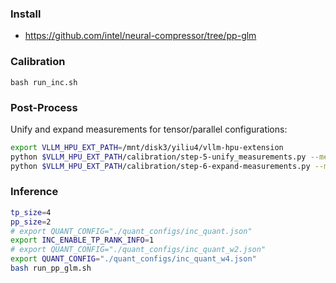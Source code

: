 ### Install

- https://github.com/intel/neural-compressor/tree/pp-glm

### Calibration
```
bash run_inc.sh 
```

### Post-Process
Unify and expand measurements for tensor/parallel configurations:
```bash
export VLLM_HPU_EXT_PATH=/mnt/disk3/yiliu4/vllm-hpu-extension
python $VLLM_HPU_EXT_PATH/calibration/step-5-unify_measurements.py --measurements ./air-calibs/w8-tp8  --rank 1 --out ./air-calibs/w1-tp1 --use_expert_paral --skip_unify_scales
python $VLLM_HPU_EXT_PATH/calibration/step-6-expand-measurements.py --measurements ./air-calibs/w1-tp1 --out  ./air-calibs/w1-tp1-expand-w4-tp4 --target_world_size 4
```

### Inference

```bash
tp_size=4
pp_size=2
# export QUANT_CONFIG="./quant_configs/inc_quant.json"
export INC_ENABLE_TP_RANK_INFO=1
# export QUANT_CONFIG="./quant_configs/inc_quant_w2.json"
export QUANT_CONFIG="./quant_configs/inc_quant_w4.json"
bash run_pp_glm.sh
```
